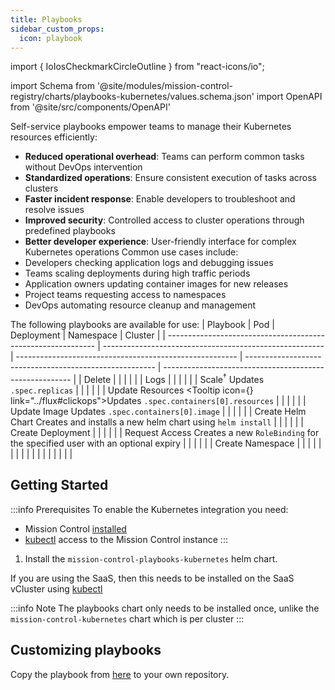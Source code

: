 ```yaml
---
title: Playbooks
sidebar_custom_props:
  icon: playbook
---
```


import { IoIosCheckmarkCircleOutline } from "react-icons/io";

import Schema from '@site/modules/mission-control-registry/charts/playbooks-kubernetes/values.schema.json'
import OpenAPI from '@site/src/components/OpenAPI'

Self-service playbooks empower teams to manage their Kubernetes resources efficiently:

- **Reduced operational overhead**: Teams can perform common tasks without DevOps intervention
- **Standardized operations**: Ensure consistent execution of tasks across clusters
- **Faster incident response**: Enable developers to troubleshoot and resolve issues
- **Improved security**: Controlled access to cluster operations through predefined playbooks
- **Better developer experience**: User-friendly interface for complex Kubernetes operations
  Common use cases include:
- Developers checking application logs and debugging issues
- Teams scaling deployments during high traffic periods
- Application owners updating container images for new releases
- Project teams requesting access to namespaces
- DevOps automating resource cleanup and management

The following playbooks are available for use:
| Playbook | <Icon name="k8s-pod"/> Pod | <Icon name="k8s-deployment"/> Deployment | <Icon name="k8s-namespace"/> Namespace | <Icon name="k8s"/> Cluster |
| ------------------------------------------------------------ | ------------------------------------------------------- | ------------------------------------------------------- | ------------------------------------------------------- | ------------------------------------------------------- |
| <Icon name="remove-trash"> Delete</Icon> | <IoIosCheckmarkCircleOutline color='green' size={24} /> | <IoIosCheckmarkCircleOutline color='green' size={24} /> | | |
| <Icon name="k8s"/> Logs | <IoIosCheckmarkCircleOutline color='green' size={24} /> | <IoIosCheckmarkCircleOutline color='green' size={24} /> | <IoIosCheckmarkCircleOutline color='green' size={24} /> | |
| <Icon name="scale-out"/> Scale<sup><span className="text-gray-600 text-xs">†</span></sup> <Tooltip>Updates `.spec.replicas`</Tooltip> | | <IoIosCheckmarkCircleOutline color='green' size={24} /> | | |
| <Icon name="scale-up"/> Update Resources <Tooltip icon={<Icon name="git"/>} link="../flux#clickops"></Tooltip><Tooltip>Updates `.spec.containers[0].resources`</Tooltip> | | <IoIosCheckmarkCircleOutline color='green' size={24} /> | | |
| <Icon name="docker"/> Update Image <Tooltip>Updates `.spec.containers[0].image`</Tooltip> | | <IoIosCheckmarkCircleOutline color='green' size={24} /> | | |
| <Icon name="k8s-deployment"/> Create Helm Chart <Tooltip>Creates and installs a new helm chart using `helm install`</Tooltip> | | | <IoIosCheckmarkCircleOutline color='green' size={24} /> | |
| <Icon name="helm"/> Create Deployment | | | <IoIosCheckmarkCircleOutline color='green' size={24} /> | |
| <Icon name="k8s-rolebinding"/> Request Access <Tooltip>Creates a new `RoleBinding` for the specified user with an optional expiry</Tooltip> | | | <IoIosCheckmarkCircleOutline color='green' size={24} /> | |
| <Icon name="k8s-namespace"/> Create Namespace | | | | <IoIosCheckmarkCircleOutline color='green' size={24} /> |
| | | | | |
| | | | | |

## Getting Started

:::info Prerequisites
To enable the Kubernetes integration you need:

- Mission Control [installed](/installation)
- [kubectl](/installation/saas/kubectl) access to the Mission Control instance
  :::

1. Install the `mission-control-playbooks-kubernetes` helm chart.

If you are using the SaaS, then this needs to be installed on the SaaS vCluster using [kubectl](/installation/saas/kubectl)

<Helm chart="mission-control-playbooks-kubernetes"
  schema={Schema}
  createNamespace={false}
  createRepo={false}
  />

:::info Note
The playbooks chart only needs to be installed once, unlike the `mission-control-kubernetes` chart which is per cluster
:::

## Customizing playbooks

Copy the playbook from [here](https://github.com/flanksource/mission-control-registry/tree/main/charts/playbooks-kubernetes/templates) to your own repository.
